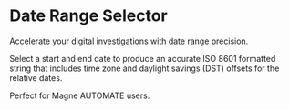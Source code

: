 # Date Range Selector
Accelerate your digital investigations with date range precision. 

Select a start and end date to produce an accurate ISO 8601 formatted string that includes time zone and daylight savings (DST) offsets for the relative dates.

Perfect for Magne AUTOMATE users.
